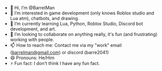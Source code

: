 - 👋 Hi, I’m @BarreIMan
- 👀 I’m interested in game development (only knows Roblox studio and Lua atm), chatbots, and drawing.
- 🌱 I’m currently learning Lua, Python, Roblox Studio, Discord bot development, and art.
- 💞️ I’m looking to collaborate on anything really, it's fun (and frustrating) working with people.
- 📫 How to reach me: Contact me via my "work" email (barrelman@gmail.com) or discord (barre2041)
- 😄 Pronouns: He/Him
- ⚡ Fun fact: I don't think I have any fun fact.

